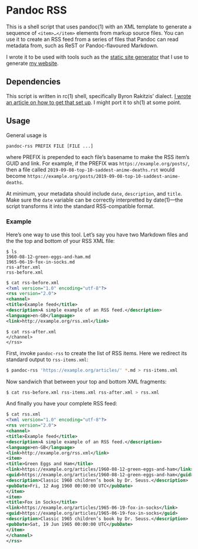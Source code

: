 # Pandoc RSS

This is a shell script that uses pandoc(1) with an XML template to
generate a sequence of `<item>…</item>` elements from markup source
files. You can use it to create an RSS feed from a series of files that
Pandoc can read metadata from, such as ReST or Pandoc-flavoured
Markdown.

I wrote it to be used with tools such as the [static site
generator](https://github.com/chambln/red/) that I use to generate [my
website](https://cosine.blue/).

## Dependencies

This script is written in rc(1) shell, specifically Byron Rakitzis’
dialect. [I wrote an article on how to get that set
up](https://cosine.blue/2019-06-26-rc-shell-setup.html). I might port it
to sh(1) at some point.

## Usage

General usage is

``` bash
pandoc-rss PREFIX FILE [FILE ...]
```

where PREFIX is prepended to each file’s basename to make the RSS item’s
GUID and link. For example, if the PREFIX was
`https://example.org/posts/`, then a file called
`2019-09-08-top-10-saddest-anime-deaths.rst` would become
`https://example.org/posts/2019-09-08-top-10-saddest-anime-deaths`.

At minimum, your metadata should include `date`, `description`, and
`title`. Make sure the `date` variable can be correctly interpretted by
date(1)—the script transforms it into the standard RSS-compatible
format.

### Example

Here’s one way to use this tool. Let’s say you have two Markdown files
and the the top and bottom of your RSS XML file:

    $ ls
    1960-08-12-green-eggs-and-ham.md
    1965-06-19-fox-in-socks.md
    rss-after.xml
    rss-before.xml

``` xml
$ cat rss-before.xml
<?xml version="1.0" encoding="utf-8"?>
<rss version="2.0">
<channel>
<title>Example feed</title>
<description>A simple example of an RSS feed.</description>
<language>en-GB</language>
<link>http://example.org/rss.xml</link>
```

    $ cat rss-after.xml
    </channel>
    </rss>

First, invoke `pandoc-rss` to create the list of RSS items. Here we
redirect its standard output to `rss-items.xml`:

``` bash
$ pandoc-rss 'https://example.org/articles/' *.md > rss-items.xml
```

Now sandwich that between your top and bottom XML fragments:

``` bash
$ cat rss-before.xml rss-items.xml rss-after.xml > rss.xml
```

And finally you have your complete RSS feed:

``` xml
$ cat rss.xml
<?xml version="1.0" encoding="utf-8"?>
<rss version="2.0">
<channel>
<title>Example feed</title>
<description>A simple example of an RSS feed.</description>
<language>en-GB</language>
<link>http://example.org/rss.xml</link>
<item>
<title>Green Eggs and Ham</title>
<link>https://example.org/articles/1960-08-12-green-eggs-and-ham</link>
<guid>https://example.org/articles/1960-08-12-green-eggs-and-ham</guid>
<description>Classic 1960 children’s book by Dr. Seuss.</description>
<pubDate>Fri, 12 Aug 1960 00:00:00 UTC</pubDate>
</item>
<item>
<title>Fox in Socks</title>
<link>https://example.org/articles/1965-06-19-fox-in-socks</link>
<guid>https://example.org/articles/1965-06-19-fox-in-socks</guid>
<description>Classic 1965 children’s book by Dr. Seuss.</description>
<pubDate>Sat, 19 Jun 1965 00:00:00 UTC</pubDate>
</item>
</channel>
</rss>
```
